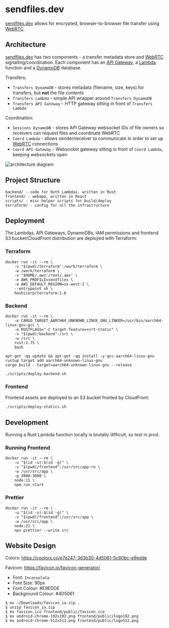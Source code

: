 # sendfiles.dev

[sendfiles.dev](https://sendfiles.dev) allows for encrypted, browser-to-browser file transfer using [WebRTC](https://webrtc.org).


## Architecture

[sendfiles.dev](https://sendfiles.dev) has two components - a transfer metadata store and [WebRTC](https://webrtc.org) signalling/coordination. Each component has an [API Gateway](https://aws.amazon.com/api-gateway/), a [Lambda](https://aws.amazon.com/lambda/) function and a [DynamoDB](https://aws.amazon.com/dynamodb/) database.

Transfers:
  - `Transfers DynamoDB` - stores metadata (filename, size, keys) for transfers, but **not** the file contents
  - `Transfers Lambda` - simple API wrapper around `Transfers DynamoDB`
  - `Transfers API Gateway` - HTTP gateway sitting in front of `Transfers Lambda`

Coordination:
  - `Sessions DynamoDB` - stores API Gateway websocket IDs of file owners so receivers can request files and coordinate WebRTC
  - `Coord Lambda` - allows sender/receiver to communicate in order to set up [WebRTC](https://webrtc.org) connections
  - `Coord API Gateway` - Websocket gateway sitting in front of `Coord Lambda`, keeping websockets open

![architecture diagram](https://sendfiles.dev/architecutre.png)


## Project Structure
```
backend/ - code for both Lambdas, written in Rust
frontend/ - webapp, written in React
scripts/ - misc helper scripts for build/deploy
terraform/ - config for all the infrastructure
```


## Deployment

The Lambdas, API Gateways, DynamoDBs, IAM permissions and frontend S3 bucket/CloudFront distribution are deployed with Terraform:

### Terraform

```shell
docker run -it --rm \
    -v "$(pwd)/terraform":/work/terraform \
    -w /work/terraform \
    -v "$HOME/.aws:/root/.aws" \
    -e AWS_PROFILE=sendfiles \
    -e AWS_DEFAULT_REGION=us-west-2 \
    --entrypoint sh \
    hashicorp/terraform:1.6
```

### Backend

```shell
docker run -it --rm \
    -e CARGO_TARGET_AARCH64_UNKNOWN_LINUX_GNU_LINKER=/usr/bin/aarch64-linux-gnu-gcc \
    -e RUSTFLAGS="-C target-feature=+crt-static" \
    -v "$(pwd)/backend":/src \
    -w /src \
    rust:1.75 \
    bash

apt-get -qq update && apt-get -qq install -y gcc-aarch64-linux-gnu
rustup target add aarch64-unknown-linux-gnu
cargo build --target=aarch64-unknown-linux-gnu --release
```

```shell
./scripts/deploy-backend.sh
```

### Frontend

Frontend assets are deployed to an S3 bucket fronted by CloudFront:
```shell
./scripts/deploy-statics.sh
```


## Development

Running a Rust Lambda function locally is brutally difficult, so test in prod.

### Running Frontend
```shell
docker run -it --rm \
    -u "$(id -u):$(id -g)" \
    -v "$(pwd)/frontend":/usr/src/app:ro \
    -w /usr/src/app \
    -p 3000:3000 \
    node:21 \
    npm run start
```

### Prettier
```shell
docker run -it --rm \
    -u "$(id -u):$(id -g)" \
    -v "$(pwd)/frontend":/usr/src/app \
    -w /usr/src/app \
    node:21 \
    npx prettier --write src
```


## Website Design

Colors: https://coolors.co/e7e247-3d3b30-4d5061-5c80bc-e9edde

Favicon: https://favicon.io/favicon-generator/
  - Font: `Inconsolata`
  - Font Size: 90px
  - Font Colour: #E9EDDE
  - Background Colour: #4D5061

```shell
$ mv ~/Downloads/favicon_io.zip .
$ unzip favicon_io.zip
$ mv favicon.ico frontend/public/favicon.ico
$ mv android-chrome-192x192.png frontend/public/logo192.png
$ mv android-chrome-512x512.png frontend/public/logo512.png
```
